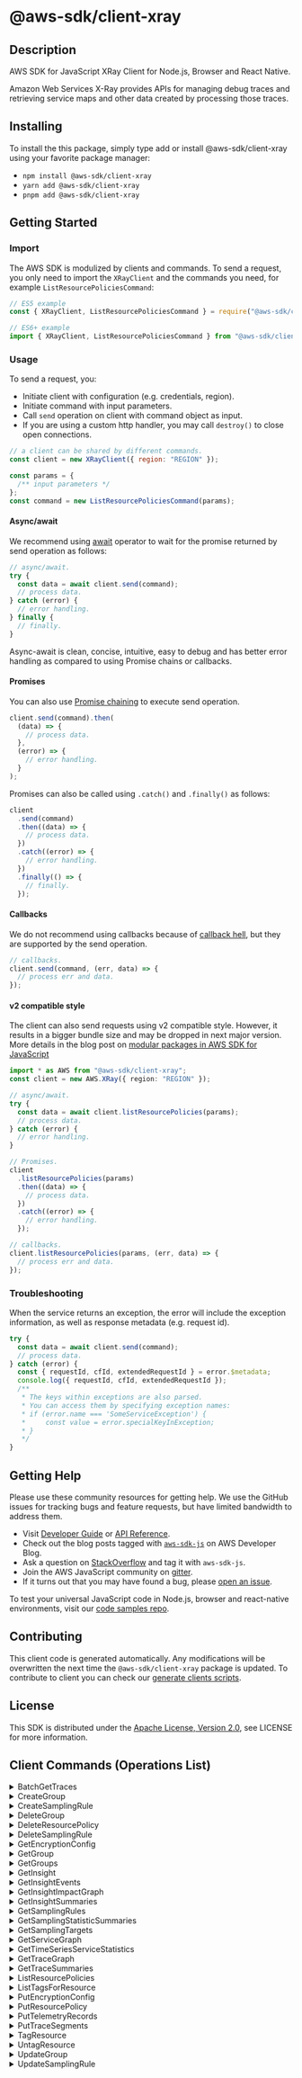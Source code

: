 <!-- generated file, do not edit directly -->

# @aws-sdk/client-xray

## Description

AWS SDK for JavaScript XRay Client for Node.js, Browser and React Native.

<p>Amazon Web Services X-Ray provides APIs for managing debug traces and retrieving service maps
and other data created by processing those traces.</p>

## Installing

To install the this package, simply type add or install @aws-sdk/client-xray
using your favorite package manager:

- `npm install @aws-sdk/client-xray`
- `yarn add @aws-sdk/client-xray`
- `pnpm add @aws-sdk/client-xray`

## Getting Started

### Import

The AWS SDK is modulized by clients and commands.
To send a request, you only need to import the `XRayClient` and
the commands you need, for example `ListResourcePoliciesCommand`:

```js
// ES5 example
const { XRayClient, ListResourcePoliciesCommand } = require("@aws-sdk/client-xray");
```

```ts
// ES6+ example
import { XRayClient, ListResourcePoliciesCommand } from "@aws-sdk/client-xray";
```

### Usage

To send a request, you:

- Initiate client with configuration (e.g. credentials, region).
- Initiate command with input parameters.
- Call `send` operation on client with command object as input.
- If you are using a custom http handler, you may call `destroy()` to close open connections.

```js
// a client can be shared by different commands.
const client = new XRayClient({ region: "REGION" });

const params = {
  /** input parameters */
};
const command = new ListResourcePoliciesCommand(params);
```

#### Async/await

We recommend using [await](https://developer.mozilla.org/en-US/docs/Web/JavaScript/Reference/Operators/await)
operator to wait for the promise returned by send operation as follows:

```js
// async/await.
try {
  const data = await client.send(command);
  // process data.
} catch (error) {
  // error handling.
} finally {
  // finally.
}
```

Async-await is clean, concise, intuitive, easy to debug and has better error handling
as compared to using Promise chains or callbacks.

#### Promises

You can also use [Promise chaining](https://developer.mozilla.org/en-US/docs/Web/JavaScript/Guide/Using_promises#chaining)
to execute send operation.

```js
client.send(command).then(
  (data) => {
    // process data.
  },
  (error) => {
    // error handling.
  }
);
```

Promises can also be called using `.catch()` and `.finally()` as follows:

```js
client
  .send(command)
  .then((data) => {
    // process data.
  })
  .catch((error) => {
    // error handling.
  })
  .finally(() => {
    // finally.
  });
```

#### Callbacks

We do not recommend using callbacks because of [callback hell](http://callbackhell.com/),
but they are supported by the send operation.

```js
// callbacks.
client.send(command, (err, data) => {
  // process err and data.
});
```

#### v2 compatible style

The client can also send requests using v2 compatible style.
However, it results in a bigger bundle size and may be dropped in next major version. More details in the blog post
on [modular packages in AWS SDK for JavaScript](https://aws.amazon.com/blogs/developer/modular-packages-in-aws-sdk-for-javascript/)

```ts
import * as AWS from "@aws-sdk/client-xray";
const client = new AWS.XRay({ region: "REGION" });

// async/await.
try {
  const data = await client.listResourcePolicies(params);
  // process data.
} catch (error) {
  // error handling.
}

// Promises.
client
  .listResourcePolicies(params)
  .then((data) => {
    // process data.
  })
  .catch((error) => {
    // error handling.
  });

// callbacks.
client.listResourcePolicies(params, (err, data) => {
  // process err and data.
});
```

### Troubleshooting

When the service returns an exception, the error will include the exception information,
as well as response metadata (e.g. request id).

```js
try {
  const data = await client.send(command);
  // process data.
} catch (error) {
  const { requestId, cfId, extendedRequestId } = error.$metadata;
  console.log({ requestId, cfId, extendedRequestId });
  /**
   * The keys within exceptions are also parsed.
   * You can access them by specifying exception names:
   * if (error.name === 'SomeServiceException') {
   *     const value = error.specialKeyInException;
   * }
   */
}
```

## Getting Help

Please use these community resources for getting help.
We use the GitHub issues for tracking bugs and feature requests, but have limited bandwidth to address them.

- Visit [Developer Guide](https://docs.aws.amazon.com/sdk-for-javascript/v3/developer-guide/welcome.html)
  or [API Reference](https://docs.aws.amazon.com/AWSJavaScriptSDK/v3/latest/index.html).
- Check out the blog posts tagged with [`aws-sdk-js`](https://aws.amazon.com/blogs/developer/tag/aws-sdk-js/)
  on AWS Developer Blog.
- Ask a question on [StackOverflow](https://stackoverflow.com/questions/tagged/aws-sdk-js) and tag it with `aws-sdk-js`.
- Join the AWS JavaScript community on [gitter](https://gitter.im/aws/aws-sdk-js-v3).
- If it turns out that you may have found a bug, please [open an issue](https://github.com/aws/aws-sdk-js-v3/issues/new/choose).

To test your universal JavaScript code in Node.js, browser and react-native environments,
visit our [code samples repo](https://github.com/aws-samples/aws-sdk-js-tests).

## Contributing

This client code is generated automatically. Any modifications will be overwritten the next time the `@aws-sdk/client-xray` package is updated.
To contribute to client you can check our [generate clients scripts](https://github.com/aws/aws-sdk-js-v3/tree/main/scripts/generate-clients).

## License

This SDK is distributed under the
[Apache License, Version 2.0](http://www.apache.org/licenses/LICENSE-2.0),
see LICENSE for more information.

## Client Commands (Operations List)

<details>
<summary>
BatchGetTraces
</summary>

[Command API Reference](https://docs.aws.amazon.com/AWSJavaScriptSDK/v3/latest/client/xray/command/BatchGetTracesCommand/) / [Input](https://docs.aws.amazon.com/AWSJavaScriptSDK/v3/latest/Package/-aws-sdk-client-xray/Interface/BatchGetTracesCommandInput/) / [Output](https://docs.aws.amazon.com/AWSJavaScriptSDK/v3/latest/Package/-aws-sdk-client-xray/Interface/BatchGetTracesCommandOutput/)

</details>
<details>
<summary>
CreateGroup
</summary>

[Command API Reference](https://docs.aws.amazon.com/AWSJavaScriptSDK/v3/latest/client/xray/command/CreateGroupCommand/) / [Input](https://docs.aws.amazon.com/AWSJavaScriptSDK/v3/latest/Package/-aws-sdk-client-xray/Interface/CreateGroupCommandInput/) / [Output](https://docs.aws.amazon.com/AWSJavaScriptSDK/v3/latest/Package/-aws-sdk-client-xray/Interface/CreateGroupCommandOutput/)

</details>
<details>
<summary>
CreateSamplingRule
</summary>

[Command API Reference](https://docs.aws.amazon.com/AWSJavaScriptSDK/v3/latest/client/xray/command/CreateSamplingRuleCommand/) / [Input](https://docs.aws.amazon.com/AWSJavaScriptSDK/v3/latest/Package/-aws-sdk-client-xray/Interface/CreateSamplingRuleCommandInput/) / [Output](https://docs.aws.amazon.com/AWSJavaScriptSDK/v3/latest/Package/-aws-sdk-client-xray/Interface/CreateSamplingRuleCommandOutput/)

</details>
<details>
<summary>
DeleteGroup
</summary>

[Command API Reference](https://docs.aws.amazon.com/AWSJavaScriptSDK/v3/latest/client/xray/command/DeleteGroupCommand/) / [Input](https://docs.aws.amazon.com/AWSJavaScriptSDK/v3/latest/Package/-aws-sdk-client-xray/Interface/DeleteGroupCommandInput/) / [Output](https://docs.aws.amazon.com/AWSJavaScriptSDK/v3/latest/Package/-aws-sdk-client-xray/Interface/DeleteGroupCommandOutput/)

</details>
<details>
<summary>
DeleteResourcePolicy
</summary>

[Command API Reference](https://docs.aws.amazon.com/AWSJavaScriptSDK/v3/latest/client/xray/command/DeleteResourcePolicyCommand/) / [Input](https://docs.aws.amazon.com/AWSJavaScriptSDK/v3/latest/Package/-aws-sdk-client-xray/Interface/DeleteResourcePolicyCommandInput/) / [Output](https://docs.aws.amazon.com/AWSJavaScriptSDK/v3/latest/Package/-aws-sdk-client-xray/Interface/DeleteResourcePolicyCommandOutput/)

</details>
<details>
<summary>
DeleteSamplingRule
</summary>

[Command API Reference](https://docs.aws.amazon.com/AWSJavaScriptSDK/v3/latest/client/xray/command/DeleteSamplingRuleCommand/) / [Input](https://docs.aws.amazon.com/AWSJavaScriptSDK/v3/latest/Package/-aws-sdk-client-xray/Interface/DeleteSamplingRuleCommandInput/) / [Output](https://docs.aws.amazon.com/AWSJavaScriptSDK/v3/latest/Package/-aws-sdk-client-xray/Interface/DeleteSamplingRuleCommandOutput/)

</details>
<details>
<summary>
GetEncryptionConfig
</summary>

[Command API Reference](https://docs.aws.amazon.com/AWSJavaScriptSDK/v3/latest/client/xray/command/GetEncryptionConfigCommand/) / [Input](https://docs.aws.amazon.com/AWSJavaScriptSDK/v3/latest/Package/-aws-sdk-client-xray/Interface/GetEncryptionConfigCommandInput/) / [Output](https://docs.aws.amazon.com/AWSJavaScriptSDK/v3/latest/Package/-aws-sdk-client-xray/Interface/GetEncryptionConfigCommandOutput/)

</details>
<details>
<summary>
GetGroup
</summary>

[Command API Reference](https://docs.aws.amazon.com/AWSJavaScriptSDK/v3/latest/client/xray/command/GetGroupCommand/) / [Input](https://docs.aws.amazon.com/AWSJavaScriptSDK/v3/latest/Package/-aws-sdk-client-xray/Interface/GetGroupCommandInput/) / [Output](https://docs.aws.amazon.com/AWSJavaScriptSDK/v3/latest/Package/-aws-sdk-client-xray/Interface/GetGroupCommandOutput/)

</details>
<details>
<summary>
GetGroups
</summary>

[Command API Reference](https://docs.aws.amazon.com/AWSJavaScriptSDK/v3/latest/client/xray/command/GetGroupsCommand/) / [Input](https://docs.aws.amazon.com/AWSJavaScriptSDK/v3/latest/Package/-aws-sdk-client-xray/Interface/GetGroupsCommandInput/) / [Output](https://docs.aws.amazon.com/AWSJavaScriptSDK/v3/latest/Package/-aws-sdk-client-xray/Interface/GetGroupsCommandOutput/)

</details>
<details>
<summary>
GetInsight
</summary>

[Command API Reference](https://docs.aws.amazon.com/AWSJavaScriptSDK/v3/latest/client/xray/command/GetInsightCommand/) / [Input](https://docs.aws.amazon.com/AWSJavaScriptSDK/v3/latest/Package/-aws-sdk-client-xray/Interface/GetInsightCommandInput/) / [Output](https://docs.aws.amazon.com/AWSJavaScriptSDK/v3/latest/Package/-aws-sdk-client-xray/Interface/GetInsightCommandOutput/)

</details>
<details>
<summary>
GetInsightEvents
</summary>

[Command API Reference](https://docs.aws.amazon.com/AWSJavaScriptSDK/v3/latest/client/xray/command/GetInsightEventsCommand/) / [Input](https://docs.aws.amazon.com/AWSJavaScriptSDK/v3/latest/Package/-aws-sdk-client-xray/Interface/GetInsightEventsCommandInput/) / [Output](https://docs.aws.amazon.com/AWSJavaScriptSDK/v3/latest/Package/-aws-sdk-client-xray/Interface/GetInsightEventsCommandOutput/)

</details>
<details>
<summary>
GetInsightImpactGraph
</summary>

[Command API Reference](https://docs.aws.amazon.com/AWSJavaScriptSDK/v3/latest/client/xray/command/GetInsightImpactGraphCommand/) / [Input](https://docs.aws.amazon.com/AWSJavaScriptSDK/v3/latest/Package/-aws-sdk-client-xray/Interface/GetInsightImpactGraphCommandInput/) / [Output](https://docs.aws.amazon.com/AWSJavaScriptSDK/v3/latest/Package/-aws-sdk-client-xray/Interface/GetInsightImpactGraphCommandOutput/)

</details>
<details>
<summary>
GetInsightSummaries
</summary>

[Command API Reference](https://docs.aws.amazon.com/AWSJavaScriptSDK/v3/latest/client/xray/command/GetInsightSummariesCommand/) / [Input](https://docs.aws.amazon.com/AWSJavaScriptSDK/v3/latest/Package/-aws-sdk-client-xray/Interface/GetInsightSummariesCommandInput/) / [Output](https://docs.aws.amazon.com/AWSJavaScriptSDK/v3/latest/Package/-aws-sdk-client-xray/Interface/GetInsightSummariesCommandOutput/)

</details>
<details>
<summary>
GetSamplingRules
</summary>

[Command API Reference](https://docs.aws.amazon.com/AWSJavaScriptSDK/v3/latest/client/xray/command/GetSamplingRulesCommand/) / [Input](https://docs.aws.amazon.com/AWSJavaScriptSDK/v3/latest/Package/-aws-sdk-client-xray/Interface/GetSamplingRulesCommandInput/) / [Output](https://docs.aws.amazon.com/AWSJavaScriptSDK/v3/latest/Package/-aws-sdk-client-xray/Interface/GetSamplingRulesCommandOutput/)

</details>
<details>
<summary>
GetSamplingStatisticSummaries
</summary>

[Command API Reference](https://docs.aws.amazon.com/AWSJavaScriptSDK/v3/latest/client/xray/command/GetSamplingStatisticSummariesCommand/) / [Input](https://docs.aws.amazon.com/AWSJavaScriptSDK/v3/latest/Package/-aws-sdk-client-xray/Interface/GetSamplingStatisticSummariesCommandInput/) / [Output](https://docs.aws.amazon.com/AWSJavaScriptSDK/v3/latest/Package/-aws-sdk-client-xray/Interface/GetSamplingStatisticSummariesCommandOutput/)

</details>
<details>
<summary>
GetSamplingTargets
</summary>

[Command API Reference](https://docs.aws.amazon.com/AWSJavaScriptSDK/v3/latest/client/xray/command/GetSamplingTargetsCommand/) / [Input](https://docs.aws.amazon.com/AWSJavaScriptSDK/v3/latest/Package/-aws-sdk-client-xray/Interface/GetSamplingTargetsCommandInput/) / [Output](https://docs.aws.amazon.com/AWSJavaScriptSDK/v3/latest/Package/-aws-sdk-client-xray/Interface/GetSamplingTargetsCommandOutput/)

</details>
<details>
<summary>
GetServiceGraph
</summary>

[Command API Reference](https://docs.aws.amazon.com/AWSJavaScriptSDK/v3/latest/client/xray/command/GetServiceGraphCommand/) / [Input](https://docs.aws.amazon.com/AWSJavaScriptSDK/v3/latest/Package/-aws-sdk-client-xray/Interface/GetServiceGraphCommandInput/) / [Output](https://docs.aws.amazon.com/AWSJavaScriptSDK/v3/latest/Package/-aws-sdk-client-xray/Interface/GetServiceGraphCommandOutput/)

</details>
<details>
<summary>
GetTimeSeriesServiceStatistics
</summary>

[Command API Reference](https://docs.aws.amazon.com/AWSJavaScriptSDK/v3/latest/client/xray/command/GetTimeSeriesServiceStatisticsCommand/) / [Input](https://docs.aws.amazon.com/AWSJavaScriptSDK/v3/latest/Package/-aws-sdk-client-xray/Interface/GetTimeSeriesServiceStatisticsCommandInput/) / [Output](https://docs.aws.amazon.com/AWSJavaScriptSDK/v3/latest/Package/-aws-sdk-client-xray/Interface/GetTimeSeriesServiceStatisticsCommandOutput/)

</details>
<details>
<summary>
GetTraceGraph
</summary>

[Command API Reference](https://docs.aws.amazon.com/AWSJavaScriptSDK/v3/latest/client/xray/command/GetTraceGraphCommand/) / [Input](https://docs.aws.amazon.com/AWSJavaScriptSDK/v3/latest/Package/-aws-sdk-client-xray/Interface/GetTraceGraphCommandInput/) / [Output](https://docs.aws.amazon.com/AWSJavaScriptSDK/v3/latest/Package/-aws-sdk-client-xray/Interface/GetTraceGraphCommandOutput/)

</details>
<details>
<summary>
GetTraceSummaries
</summary>

[Command API Reference](https://docs.aws.amazon.com/AWSJavaScriptSDK/v3/latest/client/xray/command/GetTraceSummariesCommand/) / [Input](https://docs.aws.amazon.com/AWSJavaScriptSDK/v3/latest/Package/-aws-sdk-client-xray/Interface/GetTraceSummariesCommandInput/) / [Output](https://docs.aws.amazon.com/AWSJavaScriptSDK/v3/latest/Package/-aws-sdk-client-xray/Interface/GetTraceSummariesCommandOutput/)

</details>
<details>
<summary>
ListResourcePolicies
</summary>

[Command API Reference](https://docs.aws.amazon.com/AWSJavaScriptSDK/v3/latest/client/xray/command/ListResourcePoliciesCommand/) / [Input](https://docs.aws.amazon.com/AWSJavaScriptSDK/v3/latest/Package/-aws-sdk-client-xray/Interface/ListResourcePoliciesCommandInput/) / [Output](https://docs.aws.amazon.com/AWSJavaScriptSDK/v3/latest/Package/-aws-sdk-client-xray/Interface/ListResourcePoliciesCommandOutput/)

</details>
<details>
<summary>
ListTagsForResource
</summary>

[Command API Reference](https://docs.aws.amazon.com/AWSJavaScriptSDK/v3/latest/client/xray/command/ListTagsForResourceCommand/) / [Input](https://docs.aws.amazon.com/AWSJavaScriptSDK/v3/latest/Package/-aws-sdk-client-xray/Interface/ListTagsForResourceCommandInput/) / [Output](https://docs.aws.amazon.com/AWSJavaScriptSDK/v3/latest/Package/-aws-sdk-client-xray/Interface/ListTagsForResourceCommandOutput/)

</details>
<details>
<summary>
PutEncryptionConfig
</summary>

[Command API Reference](https://docs.aws.amazon.com/AWSJavaScriptSDK/v3/latest/client/xray/command/PutEncryptionConfigCommand/) / [Input](https://docs.aws.amazon.com/AWSJavaScriptSDK/v3/latest/Package/-aws-sdk-client-xray/Interface/PutEncryptionConfigCommandInput/) / [Output](https://docs.aws.amazon.com/AWSJavaScriptSDK/v3/latest/Package/-aws-sdk-client-xray/Interface/PutEncryptionConfigCommandOutput/)

</details>
<details>
<summary>
PutResourcePolicy
</summary>

[Command API Reference](https://docs.aws.amazon.com/AWSJavaScriptSDK/v3/latest/client/xray/command/PutResourcePolicyCommand/) / [Input](https://docs.aws.amazon.com/AWSJavaScriptSDK/v3/latest/Package/-aws-sdk-client-xray/Interface/PutResourcePolicyCommandInput/) / [Output](https://docs.aws.amazon.com/AWSJavaScriptSDK/v3/latest/Package/-aws-sdk-client-xray/Interface/PutResourcePolicyCommandOutput/)

</details>
<details>
<summary>
PutTelemetryRecords
</summary>

[Command API Reference](https://docs.aws.amazon.com/AWSJavaScriptSDK/v3/latest/client/xray/command/PutTelemetryRecordsCommand/) / [Input](https://docs.aws.amazon.com/AWSJavaScriptSDK/v3/latest/Package/-aws-sdk-client-xray/Interface/PutTelemetryRecordsCommandInput/) / [Output](https://docs.aws.amazon.com/AWSJavaScriptSDK/v3/latest/Package/-aws-sdk-client-xray/Interface/PutTelemetryRecordsCommandOutput/)

</details>
<details>
<summary>
PutTraceSegments
</summary>

[Command API Reference](https://docs.aws.amazon.com/AWSJavaScriptSDK/v3/latest/client/xray/command/PutTraceSegmentsCommand/) / [Input](https://docs.aws.amazon.com/AWSJavaScriptSDK/v3/latest/Package/-aws-sdk-client-xray/Interface/PutTraceSegmentsCommandInput/) / [Output](https://docs.aws.amazon.com/AWSJavaScriptSDK/v3/latest/Package/-aws-sdk-client-xray/Interface/PutTraceSegmentsCommandOutput/)

</details>
<details>
<summary>
TagResource
</summary>

[Command API Reference](https://docs.aws.amazon.com/AWSJavaScriptSDK/v3/latest/client/xray/command/TagResourceCommand/) / [Input](https://docs.aws.amazon.com/AWSJavaScriptSDK/v3/latest/Package/-aws-sdk-client-xray/Interface/TagResourceCommandInput/) / [Output](https://docs.aws.amazon.com/AWSJavaScriptSDK/v3/latest/Package/-aws-sdk-client-xray/Interface/TagResourceCommandOutput/)

</details>
<details>
<summary>
UntagResource
</summary>

[Command API Reference](https://docs.aws.amazon.com/AWSJavaScriptSDK/v3/latest/client/xray/command/UntagResourceCommand/) / [Input](https://docs.aws.amazon.com/AWSJavaScriptSDK/v3/latest/Package/-aws-sdk-client-xray/Interface/UntagResourceCommandInput/) / [Output](https://docs.aws.amazon.com/AWSJavaScriptSDK/v3/latest/Package/-aws-sdk-client-xray/Interface/UntagResourceCommandOutput/)

</details>
<details>
<summary>
UpdateGroup
</summary>

[Command API Reference](https://docs.aws.amazon.com/AWSJavaScriptSDK/v3/latest/client/xray/command/UpdateGroupCommand/) / [Input](https://docs.aws.amazon.com/AWSJavaScriptSDK/v3/latest/Package/-aws-sdk-client-xray/Interface/UpdateGroupCommandInput/) / [Output](https://docs.aws.amazon.com/AWSJavaScriptSDK/v3/latest/Package/-aws-sdk-client-xray/Interface/UpdateGroupCommandOutput/)

</details>
<details>
<summary>
UpdateSamplingRule
</summary>

[Command API Reference](https://docs.aws.amazon.com/AWSJavaScriptSDK/v3/latest/client/xray/command/UpdateSamplingRuleCommand/) / [Input](https://docs.aws.amazon.com/AWSJavaScriptSDK/v3/latest/Package/-aws-sdk-client-xray/Interface/UpdateSamplingRuleCommandInput/) / [Output](https://docs.aws.amazon.com/AWSJavaScriptSDK/v3/latest/Package/-aws-sdk-client-xray/Interface/UpdateSamplingRuleCommandOutput/)

</details>
